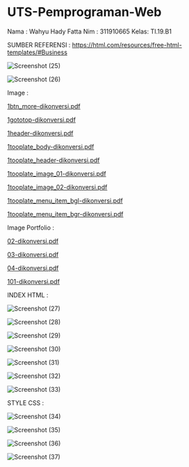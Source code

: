 # UTS-Pemprograman-Web
Nama : Wahyu Hady Fatta
Nim  : 311910665
Kelas: TI.19.B1

SUMBER REFERENSI : https://html.com/resources/free-html-templates/#Business

![Screenshot (25)](https://user-images.githubusercontent.com/81569608/116822092-c44c1600-ab31-11eb-8a95-0ec90ffc92c2.png)

![Screenshot (26)](https://user-images.githubusercontent.com/81569608/116822098-c6ae7000-ab31-11eb-90c2-95570d4b7fee.png)


Image :

[1btn_more-dikonversi.pdf](https://github.com/WahyuHadyFatta/UTS-Pemprograman-Web/files/6411934/1btn_more-dikonversi.pdf)

[1gototop-dikonversi.pdf](https://github.com/WahyuHadyFatta/UTS-Pemprograman-Web/files/6411935/1gototop-dikonversi.pdf)

[1header-dikonversi.pdf](https://github.com/WahyuHadyFatta/UTS-Pemprograman-Web/files/6411936/1header-dikonversi.pdf)

[1tooplate_body-dikonversi.pdf](https://github.com/WahyuHadyFatta/UTS-Pemprograman-Web/files/6411937/1tooplate_body-dikonversi.pdf)

[1tooplate_header-dikonversi.pdf](https://github.com/WahyuHadyFatta/UTS-Pemprograman-Web/files/6411938/1tooplate_header-dikonversi.pdf)

[1tooplate_image_01-dikonversi.pdf](https://github.com/WahyuHadyFatta/UTS-Pemprograman-Web/files/6411939/1tooplate_image_01-dikonversi.pdf)

[1tooplate_image_02-dikonversi.pdf](https://github.com/WahyuHadyFatta/UTS-Pemprograman-Web/files/6411940/1tooplate_image_02-dikonversi.pdf)

[1tooplate_menu_item_bgl-dikonversi.pdf](https://github.com/WahyuHadyFatta/UTS-Pemprograman-Web/files/6411941/1tooplate_menu_item_bgl-dikonversi.pdf)

[1tooplate_menu_item_bgr-dikonversi.pdf](https://github.com/WahyuHadyFatta/UTS-Pemprograman-Web/files/6411942/1tooplate_menu_item_bgr-dikonversi.pdf)


Image Portfolio :

[02-dikonversi.pdf](https://github.com/WahyuHadyFatta/UTS-Pemprograman-Web/files/6411943/02-dikonversi.pdf)

[03-dikonversi.pdf](https://github.com/WahyuHadyFatta/UTS-Pemprograman-Web/files/6411944/03-dikonversi.pdf)

[04-dikonversi.pdf](https://github.com/WahyuHadyFatta/UTS-Pemprograman-Web/files/6411945/04-dikonversi.pdf)

[101-dikonversi.pdf](https://github.com/WahyuHadyFatta/UTS-Pemprograman-Web/files/6411946/101-dikonversi.pdf)


INDEX HTML :

![Screenshot (27)](https://user-images.githubusercontent.com/81569608/116822099-c7470680-ab31-11eb-83fe-368675755815.png)

![Screenshot (28)](https://user-images.githubusercontent.com/81569608/116822100-c7df9d00-ab31-11eb-965a-4d10c89970a2.png)

![Screenshot (29)](https://user-images.githubusercontent.com/81569608/116822102-c9a96080-ab31-11eb-8024-1ee120120fe4.png)

![Screenshot (30)](https://user-images.githubusercontent.com/81569608/116822103-ca41f700-ab31-11eb-8408-a2ee8abbb6ac.png)

![Screenshot (31)](https://user-images.githubusercontent.com/81569608/116822106-cc0bba80-ab31-11eb-9153-ac564dd9d156.png)

![Screenshot (32)](https://user-images.githubusercontent.com/81569608/116822107-cd3ce780-ab31-11eb-8427-46aecc192e55.png)

![Screenshot (33)](https://user-images.githubusercontent.com/81569608/116822108-cdd57e00-ab31-11eb-80ca-700502cc4554.png)


STYLE CSS :

![Screenshot (34)](https://user-images.githubusercontent.com/81569608/116822112-ce6e1480-ab31-11eb-9f0c-187e45d1e0b5.png)

![Screenshot (35)](https://user-images.githubusercontent.com/81569608/116822113-cf06ab00-ab31-11eb-9fe6-53aef708dd9d.png)

![Screenshot (36)](https://user-images.githubusercontent.com/81569608/116822115-cf9f4180-ab31-11eb-9863-b88c9536f404.png)

![Screenshot (37)](https://user-images.githubusercontent.com/81569608/116822117-d0d06e80-ab31-11eb-87c9-35d4fb0d9f19.png)
